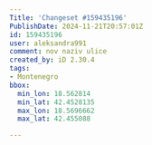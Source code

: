 ```yaml
---
Title: 'Changeset #159435196'
PublishDate: 2024-11-21T20:57:01Z
id: 159435196
user: aleksandra991
comment: nov naziv ulice
created_by: iD 2.30.4
tags:
- Montenegro
bbox:
  min_lon: 18.562814
  min_lat: 42.4528135
  max_lon: 18.5696662
  max_lat: 42.455088

---
```

